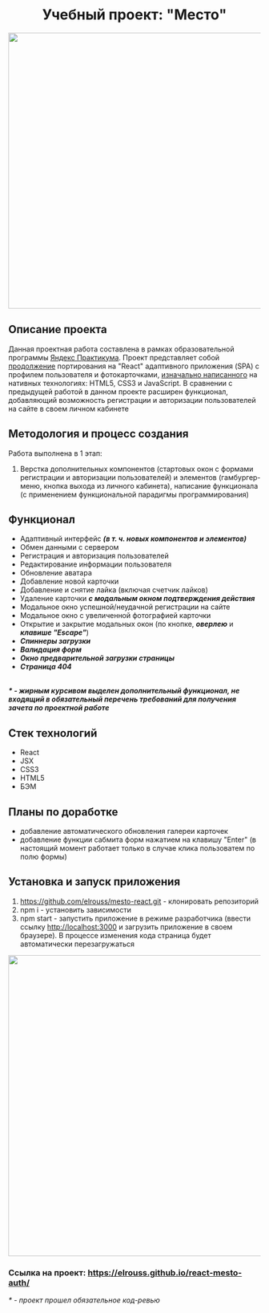 <h1 align="center">Учебный проект: "Место"</h1>

<div align="center">
  <a href="https://elrouss.github.io/mesto-react/">
    <img src="https://user-images.githubusercontent.com/108838349/212987501-fb372d45-e9c6-43c6-8f18-7cb212535021.gif" width="550">
  </a>
</div>

## Описание проекта
Данная проектная работа составлена в рамках образовательной программы <a href="https://practicum.yandex.ru/">Яндекс Практикума</a>. Проект представляет собой <a href="">продолжение</a> портирования на "React" адаптивного приложения (SPA) с профилем пользователя и фотокарточками, <a href="https://github.com/elrouss/mesto">изначально написанного</a> на нативных технологиях: HTML5, CSS3 и JavaScript. В сравнении с предыдущей работой в данном проекте расширен функционал, добавляющий возможность регистрации и авторизации пользователей на сайте в своем личном кабинете

## Методология и процесс создания
Работа выполнена в 1 этап:
1. Верстка дополнительных компонентов (стартовых окон с формами регистрации и авторизации пользователей) и элементов (гамбургер-меню, кнопка выхода из личного кабинета), написание функционала (с применением функциональной парадигмы программирования) 

## Функционал
- Адаптивный интерфейс <b><i>(в т. ч. новых компонентов и элементов)</i></b>
- Обмен данными с сервером
- Регистрация и авторизация пользователей
- Редактирование информации пользователя
- Обновление аватара
- Добавление новой карточки
- Добавление и снятие лайка (включая счетчик лайков)
- Удаление карточки <b><i>с модальным окном подтверждения действия</i></b>
- Модальное окно успешной/неудачной регистрации на сайте
- Модальное окно с увеличенной фотографией карточки
- Открытие и закрытие модальных окон (по кнопке, <b><i>оверлею</i></b> и <b><i>клавише "Escape"</i></b>)
- <b><i>Спиннеры загрузки</i></b>
- <b><i>Валидация форм</i></b>
- <b><i>Окно предварительной загрузки страницы</i></b>
- <b><i>Страница 404</i></b>
<br>
<b><i>* - жирным курсивом выделен дополнительный функционал, не входящий в обязательный перечень требований для получения зачета по проектной работе</i></b>

## Стек технологий
- React
- JSX
- CSS3
- HTML5
- БЭМ

## Планы по доработке
- добавление автоматического обновления галереи карточек
- добавление функции сабмита форм нажатием на клавишу "Enter" (в настоящий момент работает только в случае клика пользоватем по полю формы)

## Установка и запуск приложения
1. https://github.com/elrouss/mesto-react.git - клонировать репозиторий
2. npm i - установить зависимости
3. npm start - запустить приложение в режиме разработчика (ввести ссылку [http://localhost:3000](http://localhost:3000) и загрузить приложение в своем браузере). В процессе изменения кода страница будет автоматически перезагружаться

<div align="center">
  <a href="https://elrouss.github.io/react-mesto-auth/">
    <img width="600" src="https://user-images.githubusercontent.com/108838349/215304244-bd854ae2-0066-416d-a516-3b29f4028363.gif">
  </a>
</div>



### Ссылка на проект: https://elrouss.github.io/react-mesto-auth/
<i>* - проект прошел обязательное код-ревью</i>
